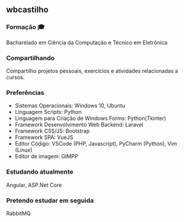 ## wbcastilho

### Formação :mortar_board:
Bacharelado em Ciência da Computação e Técnico em Eletrônica

### Compartilhando
Compartilho projetos pessoais, exercícios e atividades relacionadas a cursos.

### Preferências
* Sistemas Operacionais: Windows 10, Ubuntu
* Linguagem Scripts: Python
* Linguagem para Criação de Windows Forms: Python(Tkinter)
* Framework Desenvolvimento Web Backend: Laravel
* Framework CSS/JS: Bootstrap
* Framework SPA: VueJS
* Editor Código: VSCode (PHP, Javascript), PyCharm (Python), Vim (Linux)
* Editor de imagem: GIMPP

### Estudando atualmente
Angular, ASP.Net Core

### Pretendo estudar em seguida
RabbitMQ

